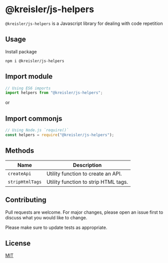 # @kreisler/js-helpers

`@kreisler/js-helpers` is a Javascript library for dealing with code repetition

## Usage

Install package

```node
npm i @kreisler/js-helpers
```

## Import module

```mjs
// Using ES6 imports
import helpers from "@kreisler/js-helpers";
```

or

## Import commonjs

```cjs
// Using Node.js `require()`
const helpers = require("@kreisler/js-helpers");
```

## Methods

| Name    | Description                                                                                 |
|---------|---------------------------------------------------------------------------------------------|
| `createApi` | Utility function to create an API.                                             |
| `stripHtmlTags` | Utility function to strip HTML tags.                                             |

## Contributing

Pull requests are welcome. For major changes, please open an issue first
to discuss what you would like to change.

Please make sure to update tests as appropriate.

## License

[MIT](https://choosealicense.com/licenses/mit/)
